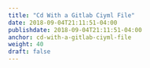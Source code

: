 ```yaml
---
title: "Cd With a Gitlab Ciyml File"
date: 2018-09-04T21:11:51-04:00
publishdate: 2018-09-04T21:11:51-04:00
anchor: cd-with-a-gitlab-ciyml-file
weight: 40
draft: false
---
```

